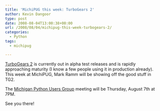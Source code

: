 ```yaml
---
title: 'MichiPUG this week: TurboGears 2'
author: Kevin Dangoor
type: post
date: 2008-08-04T13:00:38+00:00
url: /2008/08/04/michipug-this-week-turbogears-2/
categories:
  - Python
tags:
  - michipug

---
```

[TurboGears 2][1] is currently out in alpha test releases and is rapidly approaching maturity (I know a few people using it in production already). This week at MichiPUG, Mark Ramm will be showing off the good stuff in TG2.

The [Michigan Python Users Group][2] meeting will be Thursday, August 7th at 7PM.

See you there!

 [1]: http://turbogears.org/2.0/docs/
 [2]: http://groups.google.com/group/michipug/web/index-2